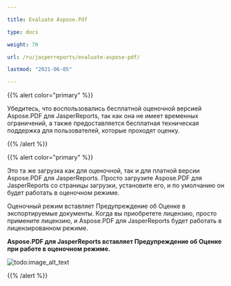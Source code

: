 ```yaml
---

title: Evaluate Aspose.Pdf 

type: docs

weight: 70

url: /ru/jasperreports/evaluate-aspose-pdf/

lastmod: "2021-06-05"

---
```




{{% alert color="primary" %}}



Убедитесь, что воспользовались бесплатной оценочной версией Aspose.PDF для JasperReports, так как она не имеет временных ограничений, а также предоставляется бесплатная техническая поддержка для пользователей, которые проходят оценку.



{{% /alert %}}



{{% alert color="primary" %}}



Это та же загрузка как для оценочной, так и для платной версии Aspose.PDF для JasperReports. Просто загрузите Aspose.PDF для JasperReports со страницы загрузки, установите его, и по умолчанию он будет работать в оценочном режиме.



Оценочный режим вставляет Предупреждение об Оценке в экспортируемые документы. Когда вы приобретете лицензию, просто примените лицензию, и Aspose.PDF для JasperReports будет работать в лицензированном режиме.



**Aspose.PDF для JasperReports вставляет Предупреждение об Оценке при работе в оценочном режиме.**





![todo:image_alt_text](evaluate-aspose-pdf_1.png)



{{% /alert %}}
```